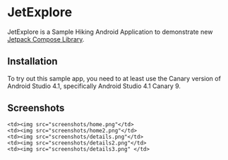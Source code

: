 # JetExplore

JetExplore is a Sample Hiking Android Application to demonstrate new [Jetpack Compose Library](https://developer.android.com/jetpack/compose).


## Installation

To try out this sample app, you need to at least use the Canary version of Android Studio 4.1, 
specifically Android Studio 4.1 Canary 9.


## Screenshots

<table>
 
    <td><img src="screenshots/home.png"</td>
    <td><img src="screenshots/home2.png"</td>
    <td><img src="screenshots/details.png"</td>
    <td><img src="screenshots/details2.png"</td>
	<td><img src="screenshots/details3.png" </td>
  </tr>
 </table>
